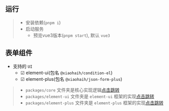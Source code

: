 ## 运行

> - 安装依赖(`pnpm i`)
> - 启动服务
>     - 预览vue3版本(`pnpm start`), 默认 `vue3`

## 表单组件

- 支持的 `UI`
    - &#x2611; element-ui(包名 `@xiaohaih/condition-el`)
    - &#x2611; element-plus(包名 `@xiaohaih/json-form-plus`)

> - `packages/core` 文件夹是核心实现逻辑[点击跳转](./packages/core/README.md)
> - `packages/element-ui` 文件夹是 `element-ui` 框架的实现[点击跳转](./packages/element-ui/README.md)
> - `packages/element-plus` 文件夹是 `element-plus` 框架的实现[点击跳转](./packages/element-plus/README.md)

